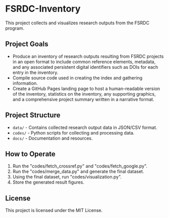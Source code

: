 # FSRDC-Inventory
This project collects and visualizes research outputs from the FSRDC program.

## Project Goals
- Produce an inventory of research outputs resulting from FSRDC projects in an open format to include
common reference elements, metadata, and any associated persistent digital identifiers such as
DOIs for each entry in the inventory.
- Compile source code used in creating the index and gathering information.
- Create a GitHub Pages landing page to host a human-readable version of the inventory, statistics on the
inventory, any supporting graphics, and a comprehensive project summary written in a narrative
format.

## Project Structure
- `data/` - Contains collected research output data in JSON/CSV format.
- `codes/` - Python scripts for collecting and processing data.
- `docs/` - Documentation and resources.

## How to Operate
1. Run the "codes/fetch_crossref.py" and "codes/fetch_google.py".
2. Run the "codes/merge_data.py" and generate the final dataset.
3. Using the final dataset, run "codes/visualization.py".
4. Store the generated result figures.

## License
This project is licensed under the MIT License.